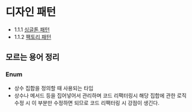 # 디자인 패턴

- 1.1.1 [싱글톤 패턴](./싱글톤%20패턴/README.md)
- 1.1.2 [팩토리 패턴](./팩토리%20패턴/README.md)

## 모르는 용어 정리

### **Enum**

- 상수 집합을 정의할 때 사용되는 타입
- 상수나 메서드 등을 집어넣어서 관리하며 코드 리팩터링시 해당 집합에 관한 로직 수정 시 이 부분만 수정하면 되므로 코드 리팩터링 시 강점이 생긴다.

